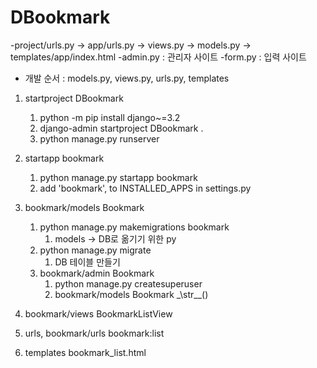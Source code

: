 # DBookmark
-project/urls.py -> app/urls.py -> views.py -> models.py -> templates/app/index.html
-admin.py : 관리자 사이트
-form.py : 입력 사이트
- 개발 순서 : models.py, views.py, urls.py, templates
1. startproject DBookmark
    1. python -m pip install django~=3.2
    2. django-admin startproject DBookmark .
    3. python manage.py runserver
2. startapp bookmark
   1. python manage.py startapp bookmark
   2. add 'bookmark', to INSTALLED_APPS in settings.py
   
3. bookmark/models Bookmark
   1. python manage.py makemigrations bookmark
      1. models -> DB로 옮기기 위한 py
   2. python manage.py migrate
      1. DB 테이블 만들기
   3. bookmark/admin Bookmark
      1. python manage.py createsuperuser
      2. bookmark/models Bookmark \_\str\_\_()
4. bookmark/views BookmarkListView
5. urls, bookmark/urls bookmark:list
6. templates bookmark_list.html